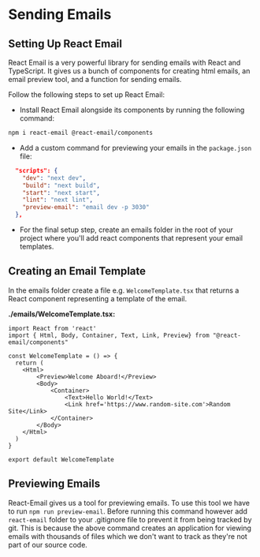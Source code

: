 # Sending Emails

## Setting Up React Email

React Email is a very powerful library for sending emails with React and TypeScript. It gives us a bunch of components for creating html emails, an email preview tool, and a function for sending emails.

Follow the following steps to set up React Email:

- Install React Email alongside its components by running the following command:

```bash
npm i react-email @react-email/components
```

- Add a custom command for previewing your emails in the `package.json` file: 

```JSON
  "scripts": {
    "dev": "next dev",
    "build": "next build",
    "start": "next start",
    "lint": "next lint",
    "preview-email": "email dev -p 3030"
  },
```

- For the final setup step, create an emails folder in the root of your project where you'll add react components that represent your email templates.

## Creating an Email Template

In the emails folder create a file e.g. `WelcomeTemplate.tsx` that returns a React component representing a template of the email.

**./emails/WelcomeTemplate.tsx:**

```TSX
import React from 'react'
import { Html, Body, Container, Text, Link, Preview} from "@react-email/components"

const WelcomeTemplate = () => {
  return (
    <Html>
        <Preview>Welcome Aboard!</Preview>
        <Body>
            <Container>
                <Text>Hello World!</Text>
                <Link href='https://www.random-site.com'>Random Site</Link>
            </Container>
        </Body>
    </Html>
  )
}

export default WelcomeTemplate
```

## Previewing Emails

React-Email gives us a tool for previewing emails. To use this tool we have to run `npm run preview-email`. Before running this command however add `react-email` folder to your .gitignore file to prevent it from being tracked by git. This is because the above command creates an application for viewing emails with thousands of files which we don't want to track as they're not part of our source code.
